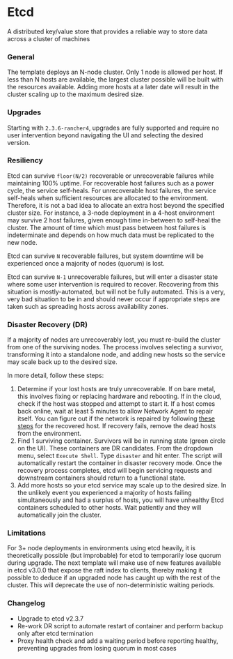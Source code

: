 # Etcd 

A distributed key/value store that provides a reliable way to store data across a cluster of machines

### General

The template deploys an N-node cluster. Only 1 node is allowed per host. If less than N hosts are available, the largest cluster possible will be built with the resources available. Adding more hosts at a later date will result in the cluster scaling up to the maximum desired size.

### Upgrades

Starting with `2.3.6-rancher4`, upgrades are fully supported and require no user intervention beyond navigating the UI and selecting the desired version.

### Resiliency

Etcd can survive `floor(N/2)` recoverable or unrecoverable failures while maintaining 100% uptime. For recoverable host failures such as a power cycle, the service self-heals. For unrecoverable host failures, the service self-heals when sufficient resources are allocated to the environment. Therefore, it is not a bad idea to allocate an extra host beyond the specified cluster size. For instance, a 3-node deployment in a 4-host environment may survive 2 host failures, given enough time in-between to self-heal the cluster. The amount of time which must pass between host failures is indeterminate and depends on how much data must be replicated to the new node.

Etcd can survive `N` recoverable failures, but system downtime will be experienced once a majority of nodes (quorum) is lost.

Etcd can survive `N-1` unrecoverable failures, but will enter a disaster state where some user intervention is required to recover. Recovering from this situation is mostly-automated, but will not be fully automated. This is a very, very bad situation to be in and should never occur if appropriate steps are taken such as spreading hosts across availability zones.

### Disaster Recovery (DR)

If a majority of nodes are unrecoverably lost, you must re-build the cluster from one of the surviving nodes. The process involves selecting a survivor, transforming it into a standalone node, and adding new hosts so the service may scale back up to the desired size.

In more detail, follow these steps:

1. Determine if your lost hosts are truly unrecoverable. If on bare metal, this involves fixing or replacing hardware and rebooting. If in the cloud, check if the host was stopped and attempt to start it. If a host comes back online, wait at least 5 minutes to allow Network Agent to repair itself. You can figure out if the network is repaired by following [these steps](http://docs.rancher.com/rancher/latest/en/faqs/troubleshooting/#containers-on-hosts-unable-to-ping-each-other-how-to-check-that-the-hosts-can-ping-each-other) for the recovered host. If recovery fails, remove the dead hosts from the environment.
2. Find 1 surviving container. Survivors will be in running state (green circle on the UI). These containers are DR candidates. From the dropdown menu, select `Execute Shell`. Type `disaster` and hit enter. The script will automatically restart the container in disaster recovery mode. Once the recovery process completes, etcd will begin servicing requests and downstream containers should return to a functional state.
4. Add more hosts so your etcd service may scale up to the desired size. In the unlikely event you experienced a majority of hosts failing simultaneously and had a surplus of hosts, you will have unhealthy Etcd containers scheduled to other hosts. Wait patiently and they will automatically join the cluster.

### Limitations

For 3+ node deployments in environments using etcd heavily, it is theoretically possible (but improbable) for etcd to temporarily lose quorum during upgrade. The next template will make use of new features available in etcd v3.0.0 that expose the raft index to clients, thereby making it possible to deduce if an upgraded node has caught up with the rest of the cluster. This will deprecate the use of non-deterministic waiting periods.

### Changelog

* Upgrade to etcd v2.3.7
* Re-work DR script to automate restart of container and perform backup only after etcd termination
* Proxy health check and add a waiting period before reporting healthy, preventing upgrades from losing quorum in most cases
